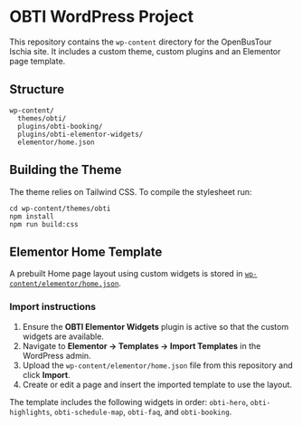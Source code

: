 # OBTI WordPress Project

This repository contains the `wp-content` directory for the OpenBusTour Ischia site. It includes a custom theme, custom plugins and an Elementor page template.

## Structure

```
wp-content/
  themes/obti/
  plugins/obti-booking/
  plugins/obti-elementor-widgets/
  elementor/home.json
```

## Building the Theme
The theme relies on Tailwind CSS. To compile the stylesheet run:

```
cd wp-content/themes/obti
npm install
npm run build:css
```

## Elementor Home Template

A prebuilt Home page layout using custom widgets is stored in [`wp-content/elementor/home.json`](wp-content/elementor/home.json).

### Import instructions
1. Ensure the **OBTI Elementor Widgets** plugin is active so that the custom widgets are available.
2. Navigate to **Elementor → Templates → Import Templates** in the WordPress admin.
3. Upload the `wp-content/elementor/home.json` file from this repository and click **Import**.
4. Create or edit a page and insert the imported template to use the layout.

The template includes the following widgets in order: `obti-hero`, `obti-highlights`, `obti-schedule-map`, `obti-faq`, and `obti-booking`.
